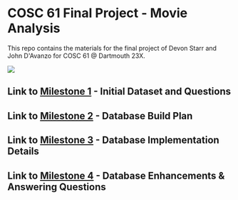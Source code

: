 # COSC 61 Final Project - Movie Analysis
This repo contains the materials for the final project of Devon Starr and John D'Avanzo for COSC 61 @ Dartmouth 23X.

![](milestone_4/img/gameplay.gif)

## Link to [Milestone 1](milestone_1/) - Initial Dataset and Questions
## Link to [Milestone 2](milestone_2/) - Database Build Plan
## Link to [Milestone 3](milestone_3/) - Database Implementation Details
## Link to [Milestone 4](milestone_4/) - Database Enhancements & Answering Questions
